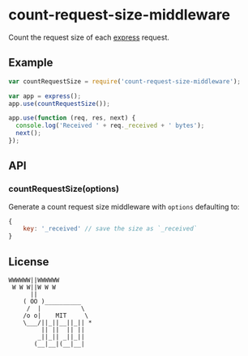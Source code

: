 # count-request-size-middleware

  Count the request size of each [express](https://github.com/visionmedia/express) request.

## Example

```js
var countRequestSize = require('count-request-size-middleware');

var app = express();
app.use(countRequestSize());

app.use(function (req, res, next) {
  console.log('Received ' + req._received + ' bytes');
  next();
});
```

## API

### countRequestSize(options)

  Generate a count request size middleware with `options` defaulting to:

```js
{
    key: '_received' // save the size as `_received`
}
```

## License

```
WWWWWW||WWWWWW
 W W W||W W W
      ||
    ( OO )__________
     /  |           \
    /o o|    MIT     \
    \___/||_||__||_|| *
         || ||  || ||
        _||_|| _||_||
       (__|__|(__|__|
```

